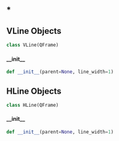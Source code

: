 <a id="widgets.line_widgets.*"></a>

## \*

<a id="widgets.line_widgets.VLine"></a>

## VLine Objects

```python
class VLine(QFrame)
```

<a id="widgets.line_widgets.VLine.__init__"></a>

#### \_\_init\_\_

```python
def __init__(parent=None, line_width=1)
```

<a id="widgets.line_widgets.HLine"></a>

## HLine Objects

```python
class HLine(QFrame)
```

<a id="widgets.line_widgets.HLine.__init__"></a>

#### \_\_init\_\_

```python
def __init__(parent=None, line_width=1)
```


